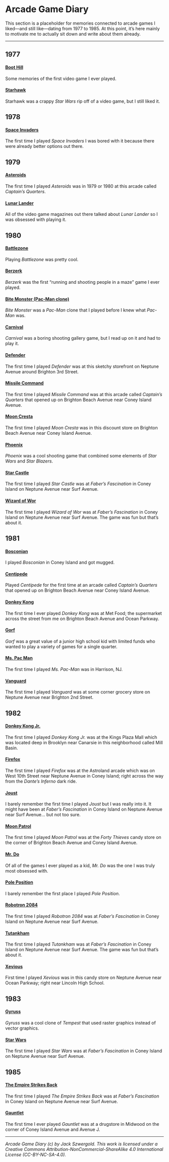 # Arcade Game Diary

This section is a placeholder for memories connected to arcade games I liked—and still like—dating from 1977 to 1985. At this point, it’s here mainly to motivate me to actually sit down and write about them already.

***

## 1977

#### [Boot Hill](Boot%20Hill)

Some memories of the first video game I ever played.

#### [Starhawk](Starhawk)

Starhawk was a crappy *Star Wars* rip off of a video game, but I still liked it.

## 1978

#### [Space Invaders](Space%20Invaders)

The first time I played *Space Invaders* I was bored with it because there were already better options out there.

## 1979

#### [Asteroids](Asteroids)

The first time I played *Asteroids* was in 1979 or 1980 at this arcade called *Captain’s Quarters*.

#### [Lunar Lander](Lunar%20Lander)

All of the video game magazines out there talked about *Lunar Lander* so I was obsessed with playing it.

## 1980

#### [Battlezone](Battlezone)

Playing *Battlezone* was pretty cool.

#### [Berzerk](Battlezone)

*Berzerk* was the first “running and shooting people in a maze” game I ever played.

#### [Bite Monster (Pac-Man clone)](Bite%20Monster)

*Bite Monster* was a *Pac-Man* clone that I played before I knew what *Pac-Man* was.

#### [Carnival](Carnival)

*Carnival* was a boring shooting gallery game, but I read up on it and had to play it.

#### [Defender](Defender)

The first time I played *Defender* was at this sketchy storefront on Neptune Avenue around Brighton 3rd Street.

#### [Missile Command](Missile%20Command)

The first time I played *Missile Command* was at this arcade called *Captain’s Quarters* that opened up on Brighton Beach Avenue near Coney Island Avenue.

#### [Moon Cresta](Moon%20Cresta)

The first time I played *Moon Cresta* was in this discount store on Brighton Beach Avenue near Coney Island Avenue.

#### [Phoenix](Phoenix)

*Phoenix* was a cool shooting game that combined some elements of *Star Wars* and *Star Blazers*.

#### [Star Castle](Star%20Castle)

The first time I played *Star Castle* was at *Faber’s Fascination* in Coney Island on Neptune Avenue near Surf Avenue.

#### [Wizard of Wor](Wizard%20of%20Wor)

The first time I played *Wizard of Wor* was at *Faber’s Fascination* in Coney Island on Neptune Avenue near Surf Avenue. The game was fun but that’s about it.

## 1981

#### [Bosconian](Bosconian)

I played *Bosconian* in Coney Island and got mugged.

#### [Centipede](Centipede)

Played *Centipede* for the first time at an arcade called *Captain’s Quarters* that opened up on Brighton Beach Avenue near Coney Island Avenue.

#### [Donkey Kong](Donkey%20Kong)

The first time I ever played *Donkey Kong* was at Met Food; the supermarket across the street from me on Brighton Beach Avenue and Ocean Parkway.

#### [Gorf](Gorf)

*Gorf* was a great value of a junior high school kid with limited funds who wanted to play a variety of games for a single quarter.

#### [Ms. Pac Man](Ms%20Pac-Man)

The first time I played *Ms. Pac-Man* was in Harrison, NJ.

#### [Vanguard](Vanguard)

The first time I played *Vanguard* was at some corner grocery store on Neptune Avenue near Brighton 2nd Street.

## 1982

#### [Donkey Kong Jr.](Donkey%20Kong%20Jr)

The first time I played *Donkey Kong Jr.* was at the Kings Plaza Mall which was located deep in Brooklyn near Canarsie in this neighborhood called Mill Basin.

#### [Firefox](Firefox)

The first time I played *Firefox* was at the Astroland arcade which was on West 10th Street near Neptune Avenue in Coney Island; right across the way from the *Dante’s Inferno* dark ride.

#### [Joust](Joust)

I barely remember the first time I played *Joust* but I was really into it. It might have been at *Faber’s Fascination* in Coney Island on Neptune Avenue near Surf Avenue… but not too sure.

#### [Moon Patrol](Moon%20Patrol)

The first time I played *Moon Patrol* was at the *Forty Thieves* candy store on the corner of Brighton Beach Avenue and Coney Island Avenue.

#### [Mr. Do](Mr%20Do)

Of all of the games I ever played as a kid, *Mr. Do* was the one I was truly most obsessed with.

#### [Pole Position](Pole%20Position)

I barely remember the first place I played *Pole Position*.

#### [Robotron 2084](Robotron%202084)

The first time I played *Robotron 2084* was at *Faber’s Fascination* in Coney Island on Neptune Avenue near Surf Avenue.

#### [Tutankham](Tutankham)

The first time I played *Tutankham* was at *Faber’s Fascination* in Coney Island on Neptune Avenue near Surf Avenue. The game was fun but that’s about it.

#### [Xevious](Xevious)

First time I played *Xevious* was in this candy store on Neptune Avenue near Ocean Parkway; right near Lincoln High School.

## 1983

#### [Gyruss](Gyruss)

*Gyruss* was a cool clone of *Tempest* that used raster graphics instead of vector graphics.

#### [Star Wars](Star%20Wars)

The first time I played *Star Wars* was at *Faber’s Fascination* in Coney Island on Neptune Avenue near Surf Avenue.

## 1985

#### [The Empire Strikes Back](The%20Empire%20Strikes%20Back)

The first time I played *The Empire Strikes Back* was at *Faber’s Fascination* in Coney Island on Neptune Avenue near Surf Avenue.

#### [Gauntlet](Gauntlet)

The first time I ever played *Gauntlet* was at a drugstore in Midwood on the corner of Coney Island Avenue and Avenue J.

***

*Arcade Game Diary (c) by Jack Szwergold. This work is licensed under a Creative Commons Attribution-NonCommercial-ShareAlike 4.0 International License (CC-BY-NC-SA-4.0).*